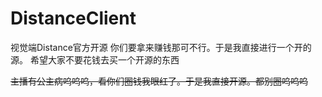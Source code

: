 # DistanceClient
视觉端Distance官方开源
你们要拿来赚钱那可不行。于是我直接进行一个开的源。
希望大家不要花钱去买一个开源的东西

~~主播有公主病呜呜呜，看你们圈钱我眼红了。于是我直接开源。都别圈呜呜呜~~
